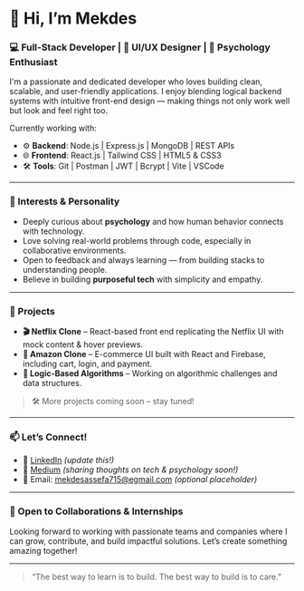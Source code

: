 # 👋 Hi, I’m Mekdes

### 💻 Full-Stack Developer | 🎨 UI/UX Designer | 🧠 Psychology Enthusiast

I'm a passionate and dedicated developer who loves building clean, scalable, and user-friendly applications. I enjoy blending logical backend systems with intuitive front-end design — making things not only work well but look and feel right too.

Currently working with:

- ⚙️ **Backend**: Node.js | Express.js | MongoDB | REST APIs  
- 🌐 **Frontend**: React.js | Tailwind CSS | HTML5 & CSS3  
- 🛠️ **Tools**: Git | Postman | JWT | Bcrypt | Vite | VSCode

---

### 🧠 Interests & Personality

- Deeply curious about **psychology** and how human behavior connects with technology.
- Love solving real-world problems through code, especially in collaborative environments.
- Open to feedback and always learning — from building stacks to understanding people.
- Believe in building **purposeful tech** with simplicity and empathy.

---

### 📌 Projects


- **🎬 Netflix Clone** – React-based front end replicating the Netflix UI with mock content & hover previews.
- **🛒 Amazon Clone** – E-commerce UI built with React and Firebase, including cart, login, and payment.
- **🧠 Logic-Based Algorithms** – Working on algorithmic challenges and data structures.

> 🛠️ More projects coming soon – stay tuned!

---

### 📫 Let’s Connect!

- 💼 [LinkedIn](https://www.linkedin.com/in/mekdes-assefa-44b94a31b/) *(update this!)*
- 🧠 [Medium](https://medium.com/@mekdesassefa715) *(sharing thoughts on tech & psychology soon!)*
- 💌 Email: mekdesassefa715@egmail.com *(optional placeholder)*


---

### 🤝 Open to Collaborations & Internships

Looking forward to working with passionate teams and companies where I can grow, contribute, and build impactful solutions. Let’s create something amazing together!

---

> “The best way to learn is to build. The best way to build is to care.”


